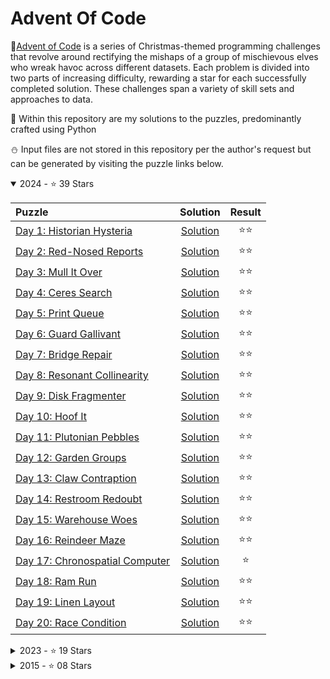 # Advent Of Code 

🎄[Advent of Code](https://adventofcode.com/) is a series of Christmas-themed programming challenges that revolve around rectifying the mishaps of a group of mischievous elves who wreak havoc across different datasets. Each problem is divided into two parts of increasing difficulty, rewarding a star for each successfully completed solution. These challenges span a variety of skill sets and approaches to data.

🎅 Within this repository are my solutions to the puzzles, predominantly crafted using Python

⛄️ Input files are not stored in this repository per the author's request but can be generated by visiting the puzzle links below. 

<details open>
    <summary>2024 - ⭐️ 39 Stars</summary>
    
| Puzzle      | Solution | Result|
| :---        |    :----:   |   :----:    |
| [Day 1: Historian Hysteria](https://adventofcode.com/2024/day/1) | [Solution](https://github.com/Fordcois/AdventOfCode/tree/main/2024/Day01) | ⭐️⭐️ |
| [Day 2: Red-Nosed Reports](https://adventofcode.com/2024/day/2) | [Solution](https://github.com/Fordcois/AdventOfCode/tree/main/2024/Day02) | ⭐️⭐️ |
| [Day 3: Mull It Over](https://adventofcode.com/2024/day/3) | [Solution](https://github.com/Fordcois/AdventOfCode/tree/main/2024/Day03) | ⭐️⭐️ |
| [Day 4: Ceres Search](https://adventofcode.com/2024/day/4) | [Solution](https://github.com/Fordcois/AdventOfCode/tree/main/2024/Day04) | ⭐️⭐️ |
| [Day 5: Print Queue](https://adventofcode.com/2024/day/5) | [Solution](https://github.com/Fordcois/AdventOfCode/tree/main/2024/Day05) | ⭐️⭐️| 
| [Day 6: Guard Gallivant](https://adventofcode.com/2024/day/6) | [Solution](https://github.com/Fordcois/AdventOfCode/tree/main/2024/Day06) | ⭐️⭐️ | 
| [Day 7: Bridge Repair](https://adventofcode.com/2024/day/7) | [Solution](https://github.com/Fordcois/AdventOfCode/tree/main/2024/Day07) | ⭐️⭐️ | 
| [Day 8: Resonant Collinearity](https://adventofcode.com/2024/day/8) | [Solution](https://github.com/Fordcois/AdventOfCode/tree/main/2024/Day08) | ⭐️⭐️ | 
| [Day 9: Disk Fragmenter](https://adventofcode.com/2024/day/9) | [Solution](https://github.com/Fordcois/AdventOfCode/tree/main/2024/Day09) | ⭐️⭐️ | 
| [Day 10: Hoof It](https://adventofcode.com/2024/day/10) | [Solution](https://github.com/Fordcois/AdventOfCode/tree/main/2024/Day10) | ⭐️⭐️ | 
| [Day 11: Plutonian Pebbles](https://adventofcode.com/2024/day/11) | [Solution](https://github.com/Fordcois/AdventOfCode/tree/main/2024/Day11) | ⭐️⭐️ | 
| [Day 12: Garden Groups](https://adventofcode.com/2024/day/12) | [Solution](https://github.com/Fordcois/AdventOfCode/tree/main/2024/Day12) | ⭐️⭐️ | 
| [Day 13: Claw Contraption](https://adventofcode.com/2024/day/13) | [Solution](https://github.com/Fordcois/AdventOfCode/tree/main/2024/Day13) | ⭐️⭐️| 
| [Day 14: Restroom Redoubt](https://adventofcode.com/2024/day/14) | [Solution](https://github.com/Fordcois/AdventOfCode/tree/main/2024/Day14) | ⭐️⭐️ | 
| [Day 15: Warehouse Woes](https://adventofcode.com/2024/day/15) | [Solution](https://github.com/Fordcois/AdventOfCode/tree/main/2024/Day15) | ⭐️⭐️ | 
| [Day 16: Reindeer Maze](https://adventofcode.com/2024/day/16) | [Solution](https://github.com/Fordcois/AdventOfCode/tree/main/2024/Day16) | ⭐️⭐️ | 
| [Day 17: Chronospatial Computer](https://adventofcode.com/2024/day/17) | [Solution](https://github.com/Fordcois/AdventOfCode/tree/main/2024/Day17) |⭐️ | 
| [Day 18: Ram Run](https://adventofcode.com/2024/day/18) | [Solution](https://github.com/Fordcois/AdventOfCode/tree/main/2024/Day18) | ⭐️⭐️ | 
| [Day 19: Linen Layout](https://adventofcode.com/2024/day/19) | [Solution](https://github.com/Fordcois/AdventOfCode/tree/main/2024/Day19) | ⭐️⭐️ | 
| [Day 20: Race Condition](https://adventofcode.com/2024/day/20) | [Solution](https://github.com/Fordcois/AdventOfCode/tree/main/2024/Day20) |⭐️⭐️ | 
</details EndOf2024Table>

<details>
    <summary>2023 - ⭐️ 19 Stars</summary>
    
| Puzzle      | Solution | Result|
| :---        |    :----:   |   :----:    |
| [Day 1: Trebuchet?!](https://adventofcode.com/2023/day/1) | [Solution](https://github.com/Fordcois/AdventOfCode/blob/main/2023/Day01) | ⭐️⭐️ |
| [Day 2: Cube Conundrum](https://adventofcode.com/2023/day/2) | [Solution](https://github.com/Fordcois/AdventOfCode/blob/main/2023/Day02) | ⭐️⭐️ |
| [Day 3: Gear Ratios](https://adventofcode.com/2023/day/3) | [Solution](https://github.com/Fordcois/AdventOfCode/blob/main/2023/Day03) | ⭐️⭐️ |
| [Day 4: Scratchcards](https://adventofcode.com/2023/day/4) | [Solution](https://github.com/Fordcois/AdventOfCode/blob/main/2023/Day04) | ⭐️⭐️ |
| [Day 5: If You Give A Seed A Fertilizer](https://adventofcode.com/2023/day/5) | [Solution](https://github.com/Fordcois/AdventOfCode/blob/main/2023/Day05) | ⭐️⭐️ |
| [Day 6: Wait For It ](https://adventofcode.com/2023/day/6) | [Solution](https://github.com/Fordcois/AdventOfCode/blob/main/2023/Day06) | ⭐️⭐️ |
| [Day 7: Camel Cards ](https://adventofcode.com/2023/day/7) | [Solution](https://github.com/Fordcois/AdventOfCode/blob/main/2023/Day07) | ⭐️⭐️ |
| [Day 8: Haunted Wasteland ](https://adventofcode.com/2023/day/8) | [Solution](https://github.com/Fordcois/AdventOfCode/blob/main/2023/Day08) | ⭐️⭐️ |
| [Day 9: Mirage Maintenance ](https://adventofcode.com/2023/day/9) | [Solution](https://github.com/Fordcois/AdventOfCode/blob/main/2023/Day09) | ⭐️⭐️ |
| [Day 10: Pipe Maze ](https://adventofcode.com/2023/day/10) | [Solution](https://github.com/Fordcois/AdventOfCode/blob/main/2023/Day10) | ⭐️ |
</details EndOf2023Table>

<details>
    <summary>2015 - ⭐️ 08 Stars</summary>
| Puzzle      | Solution | Result|
| :---        |    :----:   |   :----:    |
| [Day 1: Not Quite Lisp](https://adventofcode.com/2015/day/1) | [Solution](https://github.com/Fordcois/AdventOfCode/tree/main/2015/Day01) | ⭐️⭐️ | 
| [Day 2: I Was Told There Would Be No Math](https://adventofcode.com/2015/day/2) | [Solution](https://github.com/Fordcois/AdventOfCode/tree/main/2015/Day02) |⭐️⭐️ | 
| [Day 3: Perfectly Spherical Houses In A Vacuum](https://adventofcode.com/2015/day/3) | [Solution](https://github.com/Fordcois/AdventOfCode/tree/main/2015/Day03) | ⭐️⭐️ | 
| [Day 4: The Ideal Stocking Stuffer](https://adventofcode.com/2015/day/4) | [Solution](https://github.com/Fordcois/AdventOfCode/tree/main/2015/Day04) | ⭐️⭐️| 
| [Day 5: Doesn't He Have Intern-Elves For This?](https://adventofcode.com/2015/day/5) | [Solution](https://github.com/Fordcois/AdventOfCode/tree/main/2015/Day05) | | 
</details EndOf2015Table>

